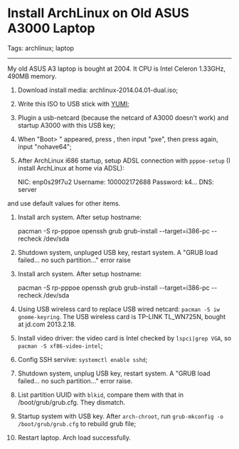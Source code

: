 # Install ArchLinux on Old ASUS A3000 Laptop
Tags: archlinux; laptop

------

My old ASUS A3 laptop is bought at 2004. It CPU is Intel Celeron 1.33GHz, 490MB memory.

1. Download install media: archlinux-2014.04.01-dual.iso;

1. Write this ISO to USB stick with [YUMI](http://www.pendrivelinux.com/yumi-multiboot-usb-creator/);

1. Plugin a usb-netcard (because the netcard of A3000 doesn't work) and startup A3000 with this USB key;

1. When "Boot> " appeared, press <TAB>, then input "pxe", then press <TAB> again, input "nohave64";

1. After ArchLinux i686 startup, setup ADSL connection with `pppoe-setup` (I install ArchLinux at home via ADSL):

    NIC: enp0s29f7u2
    Username: 100002172688
    Password: k4...
    DNS: server

and use default values for other items.

1. Install arch system. After setup hostname:

    pacman -S rp-pppoe openssh grub
    grub-install --target=i386-pc --recheck /dev/sda

1. Shutdown system, unpluged USB key, restart system. A "GRUB load failed... no such partition..." error raise

1. Install arch system. After setup hostname:

    pacman -S rp-pppoe openssh grub
    grub-install --target=i386-pc --recheck /dev/sda

1. Using USB wireless card to replace USB wired netcard: `pacman -S iw gnome-keyring`. The USB wireless card is TP-LINK TL_WN725N, bought at jd.com 2013.2.18.

1. Install video driver: the video card is Intel checked by `lspci|grep VGA`, so `pacman -S xf86-video-intel`;

1. Config SSH servive: `systemctl enable sshd`;

1. Shutdown system, unplug USB key, restart system. A "GRUB load failed... no such partition..." error raise.

1. List partition UUID with `blkid`, compare them with that in /boot/grub/grub.cfg. They dismatch.

1. Startup system with USB key. After `arch-chroot`, run `grub-mkconfig -o /boot/grub/grub.cfg` to rebuild grub file;

1. Restart laptop. Arch load successfully.

